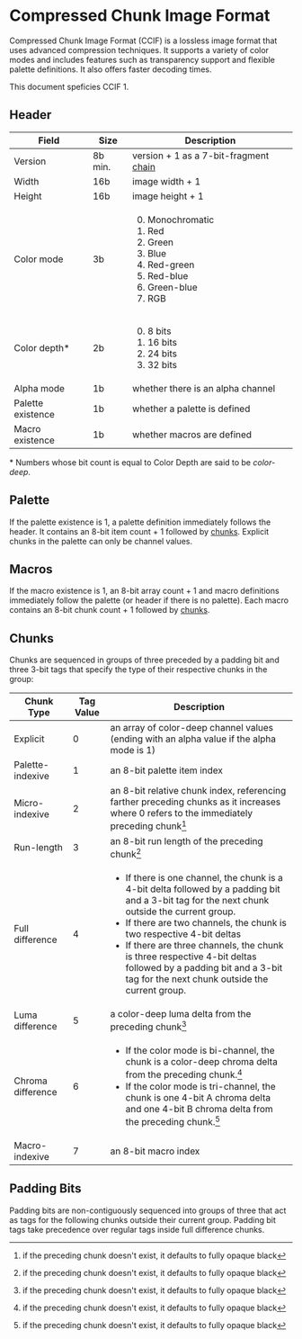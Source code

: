 # Compressed Chunk Image Format

Compressed Chunk Image Format (CCIF) is a lossless image format that uses advanced compression techniques. It supports a variety of color modes and includes features such as transparency support and flexible palette definitions. It also offers faster decoding times.

This document speficies CCIF 1.

## Header

Field                 |Size   |Description
----------------------|-------|-----------
Version               |8b min.|version + 1 as a 7-bit-fragment [chain](https://github.com/ghoomy/universe/blob/main/computer%20science/chain.md)
Width                 |16b    |image width + 1
Height                |16b    |image height + 1
Color mode            |3b     |<ol start="0"><li>Monochromatic<li>Red<li>Green<li>Blue<li>Red-green<li>Red-blue<li>Green-blue<li>RGB
Color depth*          |2b     |<ol start="0"><li>8 bits<li>16 bits<li>24 bits<li>32 bits
Alpha mode            |1b     |whether there is an alpha channel
Palette existence     |1b     |whether a palette is defined
Macro existence       |1b     |whether macros are defined

\* Numbers whose bit count is equal to Color Depth are said to be *color-deep*.

## Palette

If the palette existence is 1, a palette definition immediately follows the header. It contains an 8-bit item count + 1 followed by [chunks](#chunks). Explicit chunks in the palette can only be channel values.

## Macros

If the macro existence is 1, an 8-bit array count + 1 and macro definitions immediately follow the palette (or header if there is no palette). Each macro contains an 8-bit chunk count + 1 followed by [chunks](#chunks).

## Chunks

Chunks are sequenced in groups of three preceded by a padding bit and three 3-bit tags that specify the type of their respective chunks in the group:

Chunk Type       |Tag Value|Description
-----------------|---------|-----------
Explicit         |0        |an array of color-deep channel values (ending with an alpha value if the alpha mode is 1)
Palette-indexive |1        |an 8-bit palette item index
Micro-indexive   |2        |an 8-bit relative chunk index, referencing farther preceding chunks as it increases where 0 refers to the immediately preceding chunk[^preceding]
Run-length       |3        |an 8-bit run length of the preceding chunk[^preceding]
Full difference  |4        |<ul><li>If there is one channel, the chunk is a 4-bit delta followed by a padding bit and a 3-bit tag for the next chunk outside the current group.<li>If there are two channels, the chunk is two respective 4-bit deltas<li>If there are three channels, the chunk is three respective 4-bit deltas followed by a padding bit and a 3-bit tag for the next chunk outside the current group.
Luma difference  |5        |a color-deep luma delta from the preceding chunk[^preceding]
Chroma difference|6        |<ul><li>If the color mode is bi-channel, the chunk is a color-deep chroma delta from the preceding chunk.[^preceding]<li>If the color mode is tri-channel, the chunk is one 4-bit A chroma delta and one 4-bit B chroma delta from the preceding chunk.[^preceding]
Macro-indexive   |7        |an 8-bit macro index

[^preceding]: if the preceding chunk doesn't exist, it defaults to fully opaque black

## Padding Bits

Padding bits are non-contiguously sequenced into groups of three that act as tags for the following chunks outside their current group. Padding bit tags take precedence over regular tags inside full difference chunks.
